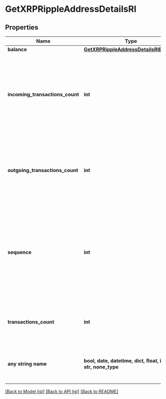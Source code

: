 # GetXRPRippleAddressDetailsRI


## Properties
Name | Type | Description | Notes
------------ | ------------- | ------------- | -------------
**balance** | [**GetXRPRippleAddressDetailsRIBalance**](GetXRPRippleAddressDetailsRIBalance.md) |  | 
**incoming_transactions_count** | **int** | Defines the count of all confirmed incoming transactions from the address for coins. This applies to coins only, not to tokens transfers | 
**outgoing_transactions_count** | **int** | Defines the count of all confirmed outgoing transactions for coins. This applies to coins only, not to tokens transfers | 
**sequence** | **int** | Defines the transaction input&#39;s sequence as an integer, which is is used when transactions are replaced with newer versions before LockTime. | 
**transactions_count** | **int** | Represents the total number of all transactions as part of this block. | 
**any string name** | **bool, date, datetime, dict, float, int, list, str, none_type** | any string name can be used but the value must be the correct type | [optional]

[[Back to Model list]](../README.md#documentation-for-models) [[Back to API list]](../README.md#documentation-for-api-endpoints) [[Back to README]](../README.md)



